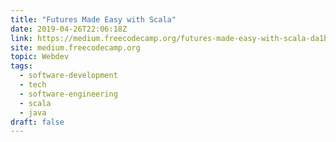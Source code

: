 ```yaml
---
title: "Futures Made Easy with Scala"
date: 2019-04-26T22:06:18Z
link: https://medium.freecodecamp.org/futures-made-easy-with-scala-da1beb3bb281?source=rss----336d898217ee---4
site: medium.freecodecamp.org
topic: Webdev
tags:
  - software-development
  - tech
  - software-engineering
  - scala
  - java
draft: false
---
```

